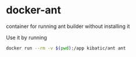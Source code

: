 # docker-ant
container for running ant builder without installing it

Use it by running

```bash
docker run --rm -v $(pwd):/app kibatic/ant ant
```
